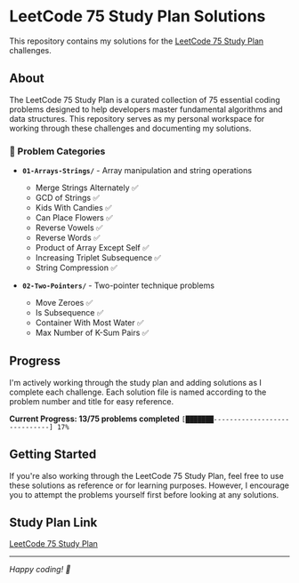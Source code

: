 # LeetCode 75 Study Plan Solutions

This repository contains my solutions for the [LeetCode 75 Study Plan](https://leetcode.com/studyplan/leetcode-75) challenges.

## About

The LeetCode 75 Study Plan is a curated collection of 75 essential coding problems designed to help developers master fundamental algorithms and data structures. This repository serves as my personal workspace for working through these challenges and documenting my solutions.

### 📁 Problem Categories

- **`01-Arrays-Strings/`** - Array manipulation and string operations
    - Merge Strings Alternately ✅
    - GCD of Strings ✅
    - Kids With Candies ✅
    - Can Place Flowers ✅
    - Reverse Vowels ✅
    - Reverse Words ✅
    - Product of Array Except Self ✅
    - Increasing Triplet Subsequence ✅
    - String Compression ✅
 
- **`02-Two-Pointers/`** - Two-pointer technique problems
    - Move Zeroes ✅
    - Is Subsequence ✅
    - Container With Most Water ✅
    - Max Number of K-Sum Pairs ✅

## Progress

I'm actively working through the study plan and adding solutions as I complete each challenge. Each solution file is named according to the problem number and title for easy reference.

**Current Progress: 13/75 problems completed**
`[███████-----------------------------] 17%`

## Getting Started

If you're also working through the LeetCode 75 Study Plan, feel free to use these solutions as reference or for learning purposes. However, I encourage you to attempt the problems yourself first before looking at any solutions.

## Study Plan Link

[LeetCode 75 Study Plan](https://leetcode.com/studyplan/leetcode-75)

---

*Happy coding! 🚀*
